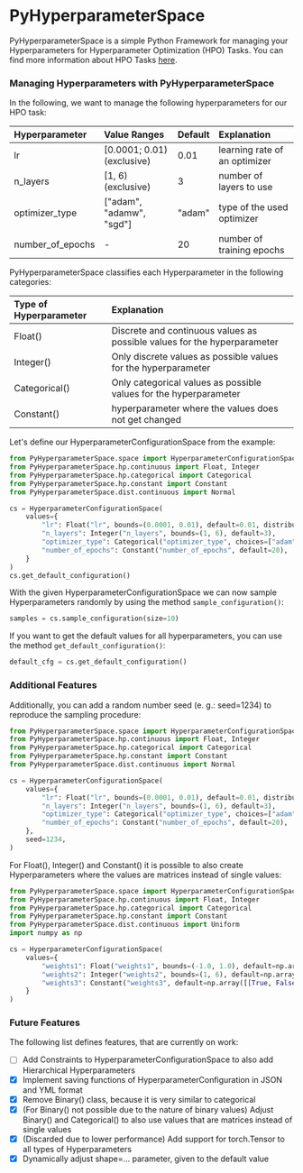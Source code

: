 # PyHyperparameterSpace
PyHyperparameterSpace is a simple Python Framework for managing your Hyperparameters for Hyperparameter Optimization 
(HPO) Tasks.
You can find more information about HPO Tasks [here](https://en.wikipedia.org/wiki/Hyperparameter_optimization).

### Managing Hyperparameters with PyHyperparameterSpace
In the following, we want to manage the following hyperparameters for our HPO task:

| Hyperparameter   | Value Ranges               | Default | Explanation                   |
|:-----------------|:---------------------------|:--------|:------------------------------|
| lr               | [0.0001; 0.01) (exclusive) | 0.01    | learning rate of an optimizer |
| n_layers         | [1, 6) (exclusive)         | 3       | number of layers to use       |
| optimizer_type   | ["adam", "adamw", "sgd"]   | "adam"  | type of the used optimizer    |
| number_of_epochs | -                          | 20      | number of training epochs     |

PyHyperparameterSpace classifies each Hyperparameter in the following categories:

| Type of Hyperparameter | Explanation                                                              |  
|:-----------------------|:-------------------------------------------------------------------------|
| Float()                | Discrete and continuous values as possible values for the hyperparameter | 
| Integer()              | Only discrete values as possible values for the hyperparameter           |
| Categorical()          | Only categorical values as possible values for the hyperparameter        |
| Constant()             | hyperparameter where the values does not get changed                     |


Let's define our HyperparameterConfigurationSpace from the example:
```python
from PyHyperparameterSpace.space import HyperparameterConfigurationSpace
from PyHyperparameterSpace.hp.continuous import Float, Integer
from PyHyperparameterSpace.hp.categorical import Categorical
from PyHyperparameterSpace.hp.constant import Constant
from PyHyperparameterSpace.dist.continuous import Normal

cs = HyperparameterConfigurationSpace(
    values={
        "lr": Float("lr", bounds=(0.0001, 0.01), default=0.01, distribution=Normal(0.005, 0.01)),
        "n_layers": Integer("n_layers", bounds=(1, 6), default=3),
        "optimizer_type": Categorical("optimizer_type", choices=["adam", "adamw", "sgd"], default="adam"),
        "number_of_epochs": Constant("number_of_epochs", default=20),
    }
)
cs.get_default_configuration()
```

With the given HyperparameterConfigurationSpace we can now sample Hyperparameters randomly by using the method 
`sample_configuration()`:

```python
samples = cs.sample_configuration(size=10)
```

If you want to get the default values for all hyperparameters, you can use the method `get_default_configuration()`:
```python
default_cfg = cs.get_default_configuration()
```

### Additional Features

Additionally, you can add a random number seed (e. g.: seed=1234) to reproduce the sampling procedure:
```python
from PyHyperparameterSpace.space import HyperparameterConfigurationSpace
from PyHyperparameterSpace.hp.continuous import Float, Integer
from PyHyperparameterSpace.hp.categorical import Categorical
from PyHyperparameterSpace.hp.constant import Constant
from PyHyperparameterSpace.dist.continuous import Normal

cs = HyperparameterConfigurationSpace(
    values={
        "lr": Float("lr", bounds=(0.0001, 0.01), default=0.01, distribution=Normal(0.005, 0.01)),
        "n_layers": Integer("n_layers", bounds=(1, 6), default=3),
        "optimizer_type": Categorical("optimizer_type", choices=["adam", "adamw", "sgd"], default="adam"),
        "number_of_epochs": Constant("number_of_epochs", default=20),
    },
    seed=1234,
)
```

For Float(), Integer() and Constant() it is possible to also create Hyperparameters where the values are matrices 
instead of single values:

```python
from PyHyperparameterSpace.space import HyperparameterConfigurationSpace
from PyHyperparameterSpace.hp.continuous import Float, Integer
from PyHyperparameterSpace.hp.categorical import Categorical
from PyHyperparameterSpace.hp.constant import Constant
from PyHyperparameterSpace.dist.continuous import Uniform
import numpy as np

cs = HyperparameterConfigurationSpace(
    values={
        "weights1": Float("weights1", bounds=(-1.0, 1.0), default=np.array([[0.0, 0.1], [0.2, 0.3]]), distribution=Uniform()),
        "weights2": Integer("weights2", bounds=(1, 6), default=np.array([[1, 2], [3, 4]])),
        "weights3": Constant("weights3", default=np.array([[True, False], [True, True]])),
    }
)
```

### Future Features
The following list defines features, that are currently on work:

* [ ] Add Constraints to HyperparameterConfigurationSpace to also add Hierarchical Hyperparameters
* [x] Implement saving functions of HyperparameterConfiguration in JSON and YML format
* [x] Remove Binary() class, because it is very similar to categorical
* [x] (For Binary() not possible due to the nature of binary values) Adjust Binary() and Categorical() to also use values that are matrices instead of single values
* [x] (Discarded due to lower performance) Add support for torch.Tensor to all types of Hyperparameters
* [x] Dynamically adjust shape=... parameter, given to the default value
